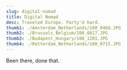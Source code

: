 ```yaml
---
slug: digital-nomad
title: Digital Nomad
desc: Traveled Europe. Party'd hard.
thumb1: ./Amsterdam_Netherlands/100_0468.JPG
thumb2: ./Brussels_Belgium/100_0817.JPG
thumb3: ./Budapest_Hungary/100_1201.JPG
thumb4: ./Rotterdam_Netherlands/100_0715.JPG
---
```


Been there, done that.
